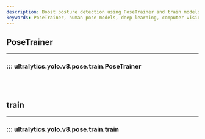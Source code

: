 ```yaml
---
description: Boost posture detection using PoseTrainer and train models using train() API. Learn PoseLoss for ultra-fast and accurate pose detection with Ultralytics YOLO.
keywords: PoseTrainer, human pose models, deep learning, computer vision, Ultralytics YOLO, v8
---
```


## PoseTrainer
---

### ::: ultralytics.yolo.v8.pose.train.PoseTrainer

<br><br>

## train
---

### ::: ultralytics.yolo.v8.pose.train.train

<br><br>

